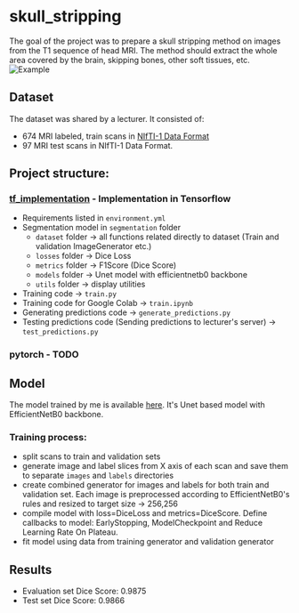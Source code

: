# skull_stripping
The goal of the project was to prepare a skull stripping method on images from the T1 sequence of head MRI. The method should extract the whole area covered by the brain, skipping bones, other soft tissues, etc. 
![Example](https://www.researchgate.net/profile/Dario_Pompili/publication/309402865/figure/fig1/AS:420915604148224@1477365508110/Skull-stripping-steps-A-input-images-B-brain-contouring-and-C-removal-of.png)

## Dataset
The dataset was shared by a lecturer. It consisted of:
- 674 MRI labeled, train scans in [NIfTI-1 Data Format](https://nifti.nimh.nih.gov/nifti-1/)
- 97 MRI test scans in NIfTI-1 Data Format. 

## Project structure:
### [tf_implementation](https://github.com/arekmula/skull_stripping/tree/tensorflow_implementation/tf_implementation) - Implementation in Tensorflow 
- Requirements listed in `environment.yml`
- Segmentation model in `segmentation` folder
    *  `dataset` folder -> all functions related directly to dataset (Train and validation ImageGenerator etc.)
    *  `losses` folder -> Dice Loss
    *  `metrics` folder -> F1Score (Dice Score)
    *  `models` folder -> Unet model with efficientnetb0 backbone
    *  `utils` folder -> display utilities
- Training code -> `train.py`
- Training code for Google Colab -> `train.ipynb`
- Generating predictions code -> `generate_predictions.py`
- Testing predictions code (Sending predictions to lecturer's server) -> `test_predictions.py`

### pytorch - TODO


## Model
The model trained by me is available [here](https://drive.google.com/drive/folders/1T52d_eHSe14PpG0ocJ2Iiglz9ndAxH04?usp=sharing). It's Unet based model with EfficientNetB0 backbone. 

### Training process:
- split scans to train and validation sets
- generate image and label slices from X axis of each scan and save them to separate `images` and `labels` directories
- create combined generator for images and labels for both train and validation set. Each image is preprocessed according to EfficientNetB0's rules and resized to target size -> 256,256
- compile model with loss=DiceLoss and metrics=DiceScore. Define callbacks to model: EarlyStopping, ModelCheckpoint and Reduce Learning Rate On Plateau.
- fit model using data from training generator and validation generator


## Results
- Evaluation set Dice Score: 0.9875
- Test set Dice Score: 0.9866
